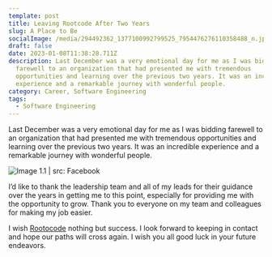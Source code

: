 ```yaml
---
template: post
title: Leaving Rootcode After Two Years
slug: A Place to Be
socialImage: /media/294492362_1377100992799525_7954476276110358488_n.jpg
draft: false
date: 2023-01-08T11:38:28.711Z
description: Last December was a very emotional day for me as I was bidding
  farewell to an organization that had presented me with tremendous
  opportunities and learning over the previous two years. It was an incredible
  experience and a remarkable journey with wonderful people.
category: Career, Software Engineering
tags:
  - Software Engineering
---
```

Last December was a very emotional day for me as I was bidding farewell to an organization that had presented me with tremendous opportunities and learning over the previous two years. It was an incredible experience and a remarkable journey with wonderful people.

![Image 1.1 | src: Facebook](/media/294492362_1377100992799525_7954476276110358488_n.jpg "Image 1.1 | src: Facebook")

I’d like to thank the leadership team and all of my leads for their guidance over the years in getting me to this point, especially for providing me with the opportunity to grow. Thank you to everyone on my team and colleagues for making my job easier.

I wish [Rootocode](https://rootcodelabs.com/) nothing but success. I look forward to keeping in contact and hope our paths will cross again. I wish you all good luck in your future endeavors.